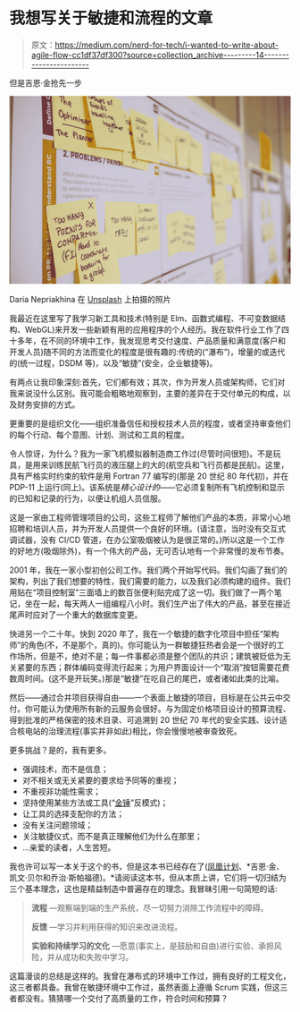 # 我想写关于敏捷和流程的文章

> 原文：<https://medium.com/nerd-for-tech/i-wanted-to-write-about-agile-flow-cc1df37df300?source=collection_archive---------14----------------------->

但是吉恩·金抢先一步

![](img/c013ee6c3b904dae9dff31c94164bd62.png)

Daria Nepriakhina 在 [Unsplash](https://unsplash.com?utm_source=medium&utm_medium=referral) 上拍摄的照片

我最近在这里写了我学习新工具和技术(特别是 Elm、函数式编程、不可变数据结构、WebGL)来开发一些新颖有用的应用程序的个人经历。我在软件行业工作了四十多年，在不同的环境中工作，我发现思考交付速度、产品质量和满意度(客户和开发人员)随不同的方法而变化的程度是很有趣的:传统的(“瀑布”)，增量的或迭代的(统一过程，DSDM 等)，以及“敏捷”(安全，企业敏捷等)。

有两点让我印象深刻:首先，它们都有效；其次，作为开发人员或架构师，它们对我来说没什么区别。我可能会粗略地观察到，主要的差异在于交付单元的构成，以及财务安排的方式。

更重要的是组织文化——组织准备信任和授权技术人员的程度，或者坚持审查他们的每个行动、每个意图、计划、测试和工具的程度。

令人惊讶，为什么？我为一家飞机模拟器制造商工作过(尽管时间很短)。不是玩具，是用来训练民航飞行员的液压腿上的大的(航空兵和飞行员都是民航)。这里，具有严格实时约束的软件是用 Fortran 77 编写的(那是 20 世纪 80 年代初)，并在 PDP-11 上运行(同上)。该系统是*精心设计的*——它必须复制所有飞机控制和显示的已知和记录的行为，以便让机组人员信服。

这是一家由工程师管理项目的公司，这些工程师了解他们产品的本质，非常小心地招聘和培训人员，并为开发人员提供一个良好的环境。(请注意，当时没有交互式调试器，没有 CI/CD 管道，在办公室吸烟被认为是很正常的。)所以这是一个工作的好地方(吸烟除外)，有一个伟大的产品，无可否认地有一个非常慢的发布节奏。

2001 年，我在一家小型初创公司工作。我们两个开始写代码。我们勾画了我们的架构，列出了我们想要的特性，我们需要的能力，以及我们必须构建的组件。我们用贴在“项目控制室”三面墙上的数百张便利贴完成了这一切。我们做了一两个笔记，坐在一起，每天两人一组编程八小时。我们生产出了伟大的产品，甚至在接近尾声时应对了一个重大的数据库变更。

快进另一个二十年。快到 2020 年了，我在一个敏捷的数字化项目中担任“架构师”的角色(不，不是那个，真的)。你可能认为一群敏捷狂热者会是一个很好的工作场所，但是不，绝对不是；每一件事都必须是整个团队的共识；建筑被贬低为无关紧要的东西；群体编码变得流行起来；为用户界面设计一个“取消”按钮需要花费数周时间。(这不是开玩笑。)那是“敏捷”在吃自己的尾巴，或者诸如此类的比喻。

然后——通过合并项目获得自由——一个表面上敏捷的项目，目标是在公共云中交付。你可能认为使用所有新的云服务会很好。与为固定价格项目设计的预算流程、得到批准的严格保密的技术目录、可追溯到 20 世纪 70 年代的安全实践、设计适合核电站的治理流程(事实并非如此)相比，你会慢慢地被审查致死。

更多挑战？是的，我有更多。

*   强调技术，而不是信息；
*   对不相关或无关紧要的要求给予同等的重视；
*   不重视非功能性需求；
*   坚持使用某些方法或工具(“[金锤](https://sourcemaking.com/antipatterns/golden-hammer)”反模式)；
*   让工具的选择支配你的方法；
*   没有关注问题领域；
*   关注敏捷仪式，而不是真正理解他们为什么在那里；
*   …亲爱的读者，人生苦短。

我也许可以写一本关于这个的书，但是这本书已经存在了([凤凰计划](https://itrevolution.com/the-phoenix-project/)、*吉恩·金、凯文·贝尔和乔治·斯帕福德)。*请阅读这本书，但从本质上讲，它们将一切归结为三个基本理念，这也是精益制造中普遍存在的理念。我冒昧引用一句简短的话:

> **流程** —观察端到端的生产系统，尽一切努力消除工作流程中的障碍。
> 
> **反馈** —学习并利用获得的知识来改进流程。
> 
> **实验和持续学习的文化** —愿意(事实上，是鼓励和自由)进行实验、承担风险，并从成功和失败中学习。

这篇漫谈的总结是这样的。我曾在瀑布式的环境中工作过，拥有良好的工程文化，这三者都具备。我曾在敏捷环境中工作过，虽然表面上遵循 Scrum 实践，但这三者都没有。猜猜哪一个交付了高质量的工作，符合时间和预算？